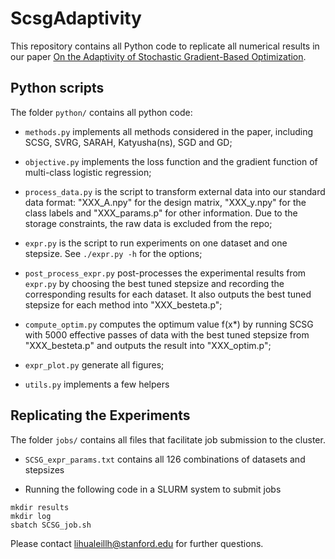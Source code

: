# ScsgAdaptivity

This repository contains all Python code to replicate all numerical results in our paper [On the Adaptivity of Stochastic Gradient-Based Optimization](https://arxiv.org/abs/1904.04480).

## Python scripts
The folder `python/` contains all python code:

- `methods.py` implements all methods considered in the paper, including SCSG, SVRG, SARAH, Katyusha(ns), SGD and GD;

- `objective.py` implements the loss function and the gradient function of multi-class logistic regression;

- `process_data.py` is the script to transform external data into our standard data format: "XXX_A.npy" for the design matrix, "XXX_y.npy" for the class labels and "XXX_params.p" for other information. Due to the storage constraints, the raw data is excluded from the repo;

- `expr.py` is the script to run experiments on one dataset and one stepsize. See `./expr.py -h` for the options;

- `post_process_expr.py` post-processes the experimental results from `expr.py` by choosing the best tuned stepsize and recording the corresponding results for each dataset. It also outputs the best tuned stepsize for each method into "XXX_besteta.p";

- `compute_optim.py` computes the optimum value f(x*) by running SCSG with 5000 effective passes of data with the best tuned stepsize from "XXX_besteta.p" and outputs the result into "XXX_optim.p";

- `expr_plot.py` generate all figures;

- `utils.py` implements a few helpers 

## Replicating the Experiments
The folder `jobs/` contains all files that facilitate job submission to the cluster. 

- `SCSG_expr_params.txt` contains all 126 combinations of datasets and stepsizes
 
- Running the following code in a SLURM system to submit jobs

```
mkdir results
mkdir log
sbatch SCSG_job.sh
```

Please contact lihualeillh@stanford.edu for further questions.
